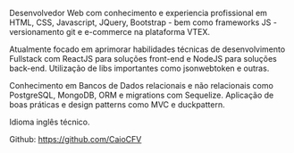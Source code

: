 Desenvolvedor Web com conhecimento e experiencia profissional em HTML, CSS, Javascript, JQuery, Bootstrap - bem como frameworks JS - versionamento git e e-commerce na plataforma VTEX.

Atualmente focado em aprimorar habilidades técnicas de desenvolvimento Fullstack com ReactJS para soluções front-end e NodeJS para soluções back-end. Utilização de libs importantes como jsonwebtoken e outras.

Conhecimento em Bancos de Dados relacionais e não relacionais como PostgreSQL, MongoDB, ORM e migrations com Sequelize. Aplicação de boas práticas e design patterns como MVC e duckpattern.

Idioma inglês técnico.

Github: https://github.com/CaioCFV 
